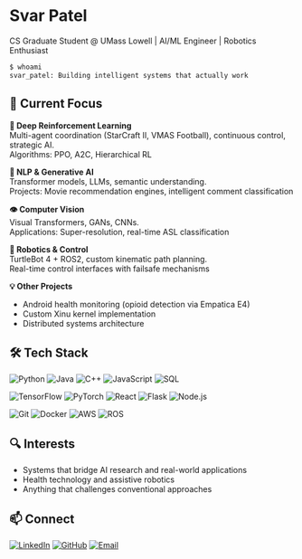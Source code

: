 # Svar Patel

CS Graduate Student @ UMass Lowell | AI/ML Engineer | Robotics Enthusiast

```bash
$ whoami
svar_patel: Building intelligent systems that actually work
```

## 🎯 Current Focus

**🤖 Deep Reinforcement Learning**  
Multi-agent coordination (StarCraft II, VMAS Football), continuous control, strategic AI.  
Algorithms: PPO, A2C, Hierarchical RL

**🧠 NLP & Generative AI**  
Transformer models, LLMs, semantic understanding.  
Projects: Movie recommendation engines, intelligent comment classification

**👁️ Computer Vision**  
Visual Transformers, GANs, CNNs.  
Applications: Super-resolution, real-time ASL classification

**🦾 Robotics & Control**  
TurtleBot 4 + ROS2, custom kinematic path planning.  
Real-time control interfaces with failsafe mechanisms

**💡 Other Projects**  
- Android health monitoring (opioid detection via Empatica E4)
- Custom Xinu kernel implementation
- Distributed systems architecture

## 🛠️ Tech Stack

![Python](https://img.shields.io/badge/Python-3776AB?style=flat&logo=python&logoColor=white)
![Java](https://img.shields.io/badge/Java-ED8B00?style=flat&logo=openjdk&logoColor=white)
![C++](https://img.shields.io/badge/C++-00599C?style=flat&logo=cplusplus&logoColor=white)
![JavaScript](https://img.shields.io/badge/JavaScript-F7DF1E?style=flat&logo=javascript&logoColor=black)
![SQL](https://img.shields.io/badge/SQL-4479A1?style=flat&logo=postgresql&logoColor=white)

![TensorFlow](https://img.shields.io/badge/TensorFlow-FF6F00?style=flat&logo=tensorflow&logoColor=white)
![PyTorch](https://img.shields.io/badge/PyTorch-EE4C2C?style=flat&logo=pytorch&logoColor=white)
![React](https://img.shields.io/badge/React-61DAFB?style=flat&logo=react&logoColor=black)
![Flask](https://img.shields.io/badge/Flask-000000?style=flat&logo=flask&logoColor=white)
![Node.js](https://img.shields.io/badge/Node.js-339933?style=flat&logo=nodedotjs&logoColor=white)

![Git](https://img.shields.io/badge/Git-F05032?style=flat&logo=git&logoColor=white)
![Docker](https://img.shields.io/badge/Docker-2496ED?style=flat&logo=docker&logoColor=white)
![AWS](https://img.shields.io/badge/AWS-232F3E?style=flat&logo=amazonaws&logoColor=white)
![ROS](https://img.shields.io/badge/ROS2-22314E?style=flat&logo=ros&logoColor=white)

## 🔍 Interests
- Systems that bridge AI research and real-world applications
- Health technology and assistive robotics
- Anything that challenges conventional approaches

## 📫 Connect
[![LinkedIn](https://img.shields.io/badge/LinkedIn-0077B5?style=flat&logo=linkedin&logoColor=white)](https://www.linkedin.com/in/svar-patel-305ba7175/)
[![GitHub](https://img.shields.io/badge/GitHub-181717?style=flat&logo=github&logoColor=white)](https://github.com/svar7769)
[![Email](https://img.shields.io/badge/Email-D14836?style=flat&logo=gmail&logoColor=white)](mailto:svarrajankumar_patel@student.uml.edu)
